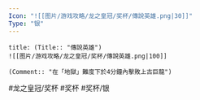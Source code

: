 ```yaml
---
Icon: "![[图片/游戏攻略/龙之皇冠/奖杯/傳說英雄.png|30]]"
Type: "银"
---
```

```ad-common-silver-trophy
title: (Title:: "傳說英雄")
![[图片/游戏攻略/龙之皇冠/奖杯/傳說英雄.png|100]]

(Comment:: "在「地獄」難度下於4分鐘內擊敗上古巨龍")
```

#龙之皇冠/奖杯 #奖杯 #奖杯/银

